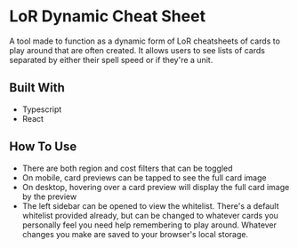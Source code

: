 # LoR Dynamic Cheat Sheet
A tool made to function as a dynamic form of LoR cheatsheets of cards to play around that are often created. It allows users to see lists of cards separated by either their spell speed or if they're a unit.
## Built With
- Typescript
- React

## How To Use
- There are both region and cost filters that can be toggled
- On mobile, card previews can be tapped to see the full card image
- On desktop, hovering over a card preview will display the full card image by the preview
- The left sidebar can be opened to view the whitelist. There's a default whitelist provided already, but can be changed to whatever cards you personally feel you need help remembering to play around. Whatever changes you make are saved to your browser's local storage.
